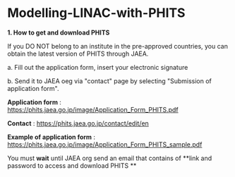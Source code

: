 # Modelling-LINAC-with-PHITS


**1. How to get and download PHITS**

If you DO NOT belong to an institute in the pre-approved countries, you can obtain the latest version of PHITS through JAEA. 

a. Fill out the application form, insert your electronic signature 

b. Send it to JAEA oeg via "contact" page by selecting "Submission of application form". 

**Application form** : https://phits.jaea.go.jp/image/Application_Form_PHITS.pdf

**Contact** : https://phits.jaea.go.jp/contact/edit/en

**Example of application form** : https://phits.jaea.go.jp/image/Application_Form_PHITS_sample.pdf


You must **wait** until JAEA org send an email that contains of **link and password to access and download PHITS
**
